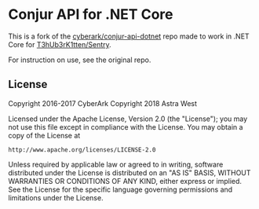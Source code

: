 # Conjur API for .NET Core

This is a fork of the [cyberark/conjur-api-dotnet](https://github.com/cyberark/conjur-api-dotnet) repo made to work in .NET Core for [T3hUb3rK1tten/Sentry](https://github.com/T3hUb3rK1tten/Sentry).

For instruction on use, see the original repo.

## License

Copyright 2016-2017 CyberArk
Copyright 2018 Astra West

Licensed under the Apache License, Version 2.0 (the "License");
you may not use this file except in compliance with the License.
You may obtain a copy of the License at

    http://www.apache.org/licenses/LICENSE-2.0

Unless required by applicable law or agreed to in writing, software
distributed under the License is distributed on an "AS IS" BASIS,
WITHOUT WARRANTIES OR CONDITIONS OF ANY KIND, either express or implied.
See the License for the specific language governing permissions and
limitations under the License.
